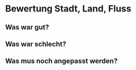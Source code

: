# Bewertung Stadt, Land, Fluss


## Was war gut?

## Was war schlecht?

## Was mus noch angepasst werden? 